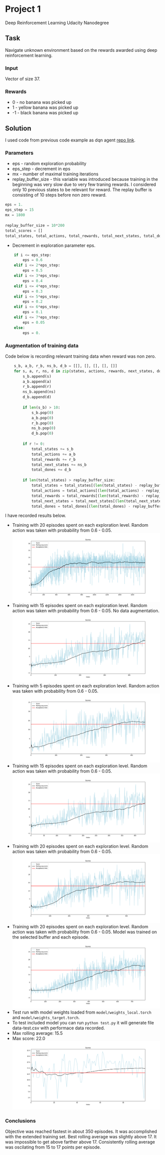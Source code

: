 # Project 1
Deep Reinforcement Learning Udacity Nanodegree

## Task
Navigate unknown environment based on the rewards awarded using deep reinforcement learning.

### Input
Vector of size 37.

### Rewards
* 0 - no banana was picked up
* 1 - yellow banana was picked up
* -1 - black banana was picked up

## Solution
I used code from previous code example as dqn agent [repo link](https://github.com/udacity/deep-reinforcement-learning/blob/master/dqn/solution/dqn_agent.py).

### Parameters
* eps - random exploration probability
* eps_step - decrement in eps
* mx - number of maximal training iterations
* replay_buffer_size - this variable was introduced because training in the beginning was very slow due to very few traning rewards. I considered only 10 previous states
    to be relevant for reward. The replay buffer is consisting of 10 steps before non zero reward.
```python
eps = 1.
eps_step = 15
mx = 1800

replay_buffer_size = 10*200
total_scores = []
total_states, total_actions, total_rewards, total_next_states, total_dones = [[], [], [], [], []]
```
* Decrement in exploration parameter eps.
```python
    if i <= eps_step:
        eps = 0.6
    elif i <= 2*eps_step:
        eps = 0.5
    elif i <= 3*eps_step:
        eps = 0.4
    elif i <= 4*eps_step:
        eps = 0.3
    elif i <= 5*eps_step:
        eps = 0.2
    elif i <= 6*eps_step:
        eps = 0.1
    elif i <= 7*eps_step:
        eps = 0.05
    else:
        eps = 0.
```
### Augmentation of training data
Code below is recording relevant training data when reward was non zero.
```python
    s_b, a_b, r_b, ns_b, d_b = [[], [], [], [], []]
    for s, a, r, ns, d in zip(states, actions, rewards, next_states, dones):
        s_b.append(s)
        a_b.append(a)
        r_b.append(r)
        ns_b.append(ns)
        d_b.append(d)

        if len(s_b) > 10:
            s_b.pop(0)
            a_b.pop(0)
            r_b.pop(0)
            ns_b.pop(0)
            d_b.pop(0)

        if r != 0:
            total_states += s_b
            total_actions += a_b
            total_rewards += r_b
            total_next_states += ns_b
            total_dones += d_b

        if len(total_states) > replay_buffer_size:
            total_states = total_states[(len(total_states) - replay_buffer_size):]
            total_actions = total_actions[(len(total_actions) - replay_buffer_size):]
            total_rewards = total_rewards[(len(total_rewards) - replay_buffer_size):]
            total_next_states = total_next_states[(len(total_next_states) - replay_buffer_size):]
            total_dones = total_dones[(len(total_dones) - replay_buffer_size):]
```

I have recorded results below.

* Training with 20 episodes spent on each exploration level. Random action was taken with probability from 0.6 - 0.05.
![alt text](https://raw.githubusercontent.com/IzidoroBaltazar/DeepReinfLearning/master/project1/figure.png)
* Training with 15 episodes spent on each exploration level. Random action was taken with probability from 0.6 - 0.05. No data augmentation.
![alt text](https://raw.githubusercontent.com/IzidoroBaltazar/DeepReinfLearning/master/project1/figure-eps-step-15-no-augmentation.png)
* Training with 5 episodes spent on each exploration level. Random action was taken with probability from 0.6 - 0.05.
![alt text](https://raw.githubusercontent.com/IzidoroBaltazar/DeepReinfLearning/master/project1/figure-eps-step-5.png)
* Training with 15 episodes spent on each exploration level. Random action was taken with probability from 0.6 - 0.05.
![alt text](https://raw.githubusercontent.com/IzidoroBaltazar/DeepReinfLearning/master/project1/figure-eps-step-15.png)
* Training with 20 episodes spent on each exploration level. Random action was taken with probability from 0.6 - 0.05.
![alt text](https://raw.githubusercontent.com/IzidoroBaltazar/DeepReinfLearning/master/project1/figure-eps-step-20.png)
* Training with 20 episodes spent on each exploration level. Random action was taken with probability from 0.6 - 0.05. Model was trained on the selected buffer and each episode.
![alt text](https://raw.githubusercontent.com/IzidoroBaltazar/DeepReinfLearning/master/project1/figure-train-modified-buffer.png)
* Test run with model weights loaded from `model/weights_local.torch` and `model/weights_target.torch`.
* To test included model you can run `python test.py` it will generate file data-test.csv with performace data recorded.
* Max rolling average: 15.5
* Max score: 22.0
![alt text](https://raw.githubusercontent.com/IzidoroBaltazar/DeepReinfLearning/master/project1/figure-test.png)

### Conclusions
Objective was reached fastest in about 350 episodes. It was accomplished with the extended training set.
Best rolling average was slightly above 17. It was impossible to get above farther above 17. Consistently rolling average was oscilating from 15 to 17 points per episode.
